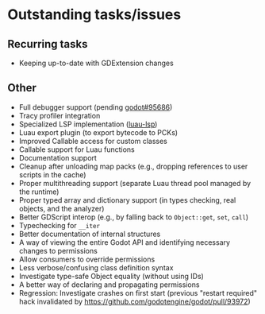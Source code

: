 # Outstanding tasks/issues

## Recurring tasks

- Keeping up-to-date with GDExtension changes

## Other

- Full debugger support (pending
  [godot#95686](https://github.com/godotengine/godot/pull/95686))
- Tracy profiler integration
- Specialized LSP implementation
  ([luau-lsp](https://github.com/JohnnyMorganz/luau-lsp))
- Luau export plugin (to export bytecode to PCKs)
- Improved Callable access for custom classes
- Callable support for Luau functions
- Documentation support
- Cleanup after unloading map packs (e.g., dropping references to user scripts
  in the cache)
- Proper multithreading support (separate Luau thread pool managed by the
  runtime)
- Proper typed array and dictionary support (in types checking, real objects,
  and the analyzer)
- Better GDScript interop (e.g., by falling back to `Object::get`, `set`,
  `call`)
- Typechecking for `__iter`
- Better documentation of internal structures
- A way of viewing the entire Godot API and identifying necessary changes to
  permissions
- Allow consumers to override permissions
- Less verbose/confusing class definition syntax
- Investigate type-safe Object equality (without using IDs)
- A better way of declaring and propagating permissions
- Regression: Investigate crashes on first start (previous "restart required"
  hack invalidated by https://github.com/godotengine/godot/pull/93972)
